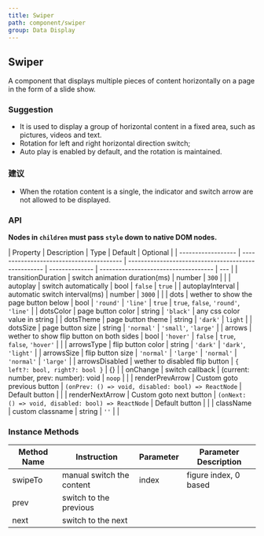 ```yaml
---
title: Swiper
path: component/swiper
group: Data Display
---
```


## Swiper

A component that displays multiple pieces of content horizontally on a page in the form of a slide show.

### Suggestion

- It is used to display a group of horizontal content in a fixed area, such as pictures, videos and text.
- Rotation for left and right horizontal direction switch;
- Auto play is enabled by default, and the rotation is maintained.

### 建议

- When the rotation content is a single, the indicator and switch arrow are not allowed to be displayed.

### API

**Nodes in `children` must pass `style` down to native DOM nodes.**

| Property           | Description                              | Type                                                | Default        | Optional                             |
| ------------------ | ---------------------------------------- | --------------------------------------------------- | -------------- | ------------------------------------ | --- |
| transitionDuration | switch animation duration(ms)            | number                                              | `300`          |                                      |
| autoplay           | switch automatically                     | bool                                                | `false`        | `true`                               |
| autoplayInterval   | automatic switch interval(ms)            | number                                              | `3000`         |                                      |
| dots               | wether to show the page button below     | bool \| `'round'` \| `'line'`                       | `true`         | `true`, `false`, `'round'`, `'line'` |
| dotsColor          | page button color                        | string                                              | `'black'`      | any css color value in string        |
| dotsTheme          | page button theme                        | string                                              | `'dark'`       | `light`                              |
| dotsSize           | page button size                         | string                                              | `'normal'`     | `'small'`, `'large'`                 |
| arrows             | wether to show flip button on both sides | bool \| `'hover'`                                   | `false`        | `true`, `false`, `'hover'`           |     |
| arrowsType         | flip button color                        | string                                              | `'dark'`       | `'dark'`, `'light'`                  |
| arrowsSize         | flip button size                         | `'normal'` \| `'large'`                             | `'normal'`     | `'normal'` \| `'large'`              |
| arrowsDisabled     | wether to disabled flip button           | `{ left?: bool, right?: bool }`                     | {}             |
| onChange           | switch callback                          | (current: number, prev: number): void               | `noop`         |                                      |
| renderPrevArrow    | Custom goto previous button              | `(onPrev: () => void, disabled: bool) => ReactNode` | Default button |                                      |
| renderNextArrow    | Custom goto next button                  | `(onNext: () => void, disabled: bool) => ReactNode` | Default button |                                      |
| className          | custom classname                         | string                                              | `''`           |                                      |

### Instance Methods

| Method Name | Instruction               | Parameter | Parameter Description |
| ----------- | ------------------------- | --------- | --------------------- |
| swipeTo     | manual switch the content | index     | figure index, 0 based |
| prev        | switch to the previous    |           |                       |
| next        | switch to the next        |           |                       |

<style>
.swiper-demo-container {
	display: flex;
}
.swiper-demo-simple {
	height: 150px;
	width: 300px;
	background: #FAFAFA;
	margin-right: 10px;
}
.swiper-demo-simple-h {
	text-align: center;
	background: #CCC;
	font-family: Avenir-BlackOblique;
	font-size: 48px;
	color: #FFFFFF;
	line-height: 150px;
	font-weight: 900;
}
.swiper-demo-simple-text {
	margin-top: 10px;
}
.swiper-demo-btn-group {
	margin-top: 20px;
}
.no-flex {
	display: block !important;
}
</style>
